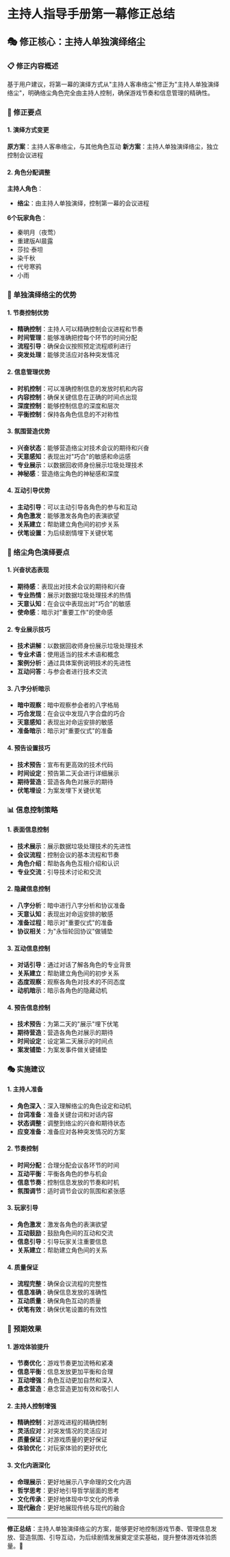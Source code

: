 # 主持人指导手册第一幕修正总结

## 🎭 修正核心：主持人单独演绎络尘

### 📋 修正内容概述
基于用户建议，将第一幕的演绎方式从"主持人客串络尘"修正为"主持人单独演绎络尘"，明确络尘角色完全由主持人控制，确保游戏节奏和信息管理的精确性。

### 🎯 修正要点

#### 1. 演绎方式变更
**原方案**：主持人客串络尘，与其他角色互动
**新方案**：主持人单独演绎络尘，独立控制会议进程

#### 2. 角色分配调整
**主持人角色**：
- **络尘**：由主持人单独演绎，控制第一幕的会议进程

**6个玩家角色**：
- 秦明月（夜莺）
- 重建版AI晨露
- 莎拉·泰坦
- 染千秋
- 代号寒鸦
- 小雨

### 🌟 单独演绎络尘的优势

#### 1. 节奏控制优势
- **精确控制**：主持人可以精确控制会议进程和节奏
- **时间管理**：能够准确把控每个环节的时间分配
- **流程引导**：确保会议按照预定流程顺利进行
- **突发处理**：能够灵活应对各种突发情况

#### 2. 信息管理优势
- **时机控制**：可以准确控制信息的发放时机和内容
- **内容控制**：确保关键信息在正确的时间点出现
- **深度控制**：能够控制信息的深度和层次
- **平衡控制**：保持各角色信息的不对称性

#### 3. 氛围营造优势
- **兴奋状态**：能够营造络尘对技术会议的期待和兴奋
- **天意感知**：表现出对"巧合"的敏感和命运感
- **专业展示**：以数据回收师身份展示垃圾处理技术
- **神秘感**：营造络尘角色的神秘感和深度

#### 4. 互动引导优势
- **主动引导**：可以主动引导各角色的参与和互动
- **角色激发**：能够激发各角色的表演欲望
- **关系建立**：帮助建立角色间的初步关系
- **伏笔设置**：为后续剧情埋下关键伏笔

### 🎪 络尘角色演绎要点

#### 1. 兴奋状态表现
- **期待感**：表现出对技术会议的期待和兴奋
- **专业热情**：展示对数据垃圾处理技术的热情
- **天意认知**：在会议中表现出对"巧合"的敏感
- **使命感**：暗示对"重要工作"的使命感

#### 2. 专业展示技巧
- **技术讲解**：以数据回收师身份展示垃圾处理技术
- **专业术语**：使用适当的技术术语和概念
- **案例分析**：通过具体案例说明技术的先进性
- **互动问答**：与参会者进行技术交流

#### 3. 八字分析暗示
- **暗中观察**：暗中观察参会者的八字格局
- **巧合发现**：在会议中发现八字合盘的巧合
- **天意感知**：表现出对命运安排的敏感
- **准备暗示**：暗示对"重要仪式"的准备

#### 4. 预告设置技巧
- **技术预告**：宣布有更高效的技术代码
- **时间设定**：预告第二天会进行详细展示
- **期待营造**：营造各角色对展示的期待
- **伏笔埋设**：为案发埋下关键伏笔

### 📊 信息控制策略

#### 1. 表面信息控制
- **技术展示**：展示数据垃圾处理技术的先进性
- **会议流程**：控制会议的基本流程和节奏
- **角色介绍**：帮助各角色互相介绍和认识
- **专业交流**：引导技术讨论和交流

#### 2. 隐藏信息控制
- **八字分析**：暗中进行八字分析和协议准备
- **天意认知**：表现出对命运安排的敏感
- **准备过程**：暗示对"重要仪式"的准备
- **协议相关**：为"永恒轮回协议"做铺垫

#### 3. 互动信息控制
- **对话引导**：通过对话了解各角色的专业背景
- **关系建立**：帮助建立角色间的初步关系
- **态度观察**：观察各角色对技术的不同态度
- **动机暗示**：暗示各角色的隐藏动机

#### 4. 预告信息控制
- **技术预告**：为第二天的"展示"埋下伏笔
- **期待营造**：营造各角色对展示的期待
- **时间设定**：设定第二天展示的时间点
- **案发铺垫**：为案发事件做关键铺垫

### 🎭 实施建议

#### 1. 主持人准备
- **角色深入**：深入理解络尘的角色设定和动机
- **台词准备**：准备关键台词和对话内容
- **状态调整**：调整到络尘的兴奋和期待状态
- **应变准备**：准备应对各种突发情况的方案

#### 2. 节奏控制
- **时间分配**：合理分配会议各环节的时间
- **互动平衡**：平衡各角色的参与机会
- **信息节奏**：控制信息发放的节奏和时机
- **氛围调节**：适时调节会议的氛围和紧张感

#### 3. 玩家引导
- **角色激发**：激发各角色的表演欲望
- **互动鼓励**：鼓励角色间的互动和交流
- **信息引导**：引导玩家关注重要信息
- **关系建立**：帮助建立角色间的关系

#### 4. 质量保证
- **流程完整**：确保会议流程的完整性
- **信息准确**：确保信息发放的准确性
- **互动质量**：确保角色互动的质量
- **伏笔有效**：确保伏笔设置的有效性

### 🌟 预期效果

#### 1. 游戏体验提升
- **节奏优化**：游戏节奏更加流畅和紧凑
- **信息平衡**：信息发放更加平衡和合理
- **互动增强**：角色互动更加自然和深入
- **悬念营造**：悬念营造更加有效和吸引人

#### 2. 主持人控制增强
- **精确控制**：对游戏进程的精确控制
- **灵活应对**：对突发情况的灵活应对
- **质量保证**：对游戏质量的更好保证
- **体验优化**：对玩家体验的更好优化

#### 3. 文化内涵深化
- **命理展示**：更好地展示八字命理的文化内涵
- **哲学思考**：更好地引导哲学层面的思考
- **文化传承**：更好地体现中华文化的传承
- **现代融合**：更好地展现传统与现代的融合

---

**修正总结**：主持人单独演绎络尘的方案，能够更好地控制游戏节奏、管理信息发放、营造氛围、引导互动，为后续剧情发展奠定坚实基础，提升整体游戏体验质量。🌟 